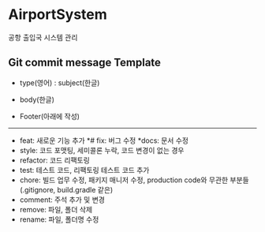 # AirportSystem

공항 출입국 시스템 관리

## Git commit message Template

* type(영어) : subject(한글)

* body(한글)

* Footer(아래에 작성)

-----

* feat: 새로운 기능 추가
  *# fix: 버그 수정
  *docs: 문서 수정
* style: 코드 포맷팅, 세미콜론 누락, 코드 변경이 없는 경우
* refactor: 코드 리팩토링
* test: 테스트 코드, 리팩토링 테스트 코드 추가
* chore: 빌드 업무 수정, 패키지 매니저 수정, production code와 무관한 부분들 (.gitignore, build.gradle 같은)
* comment: 주석 추가 및 변경
* remove: 파일, 폴더 삭제
* rename: 파일, 폴더명 수정
